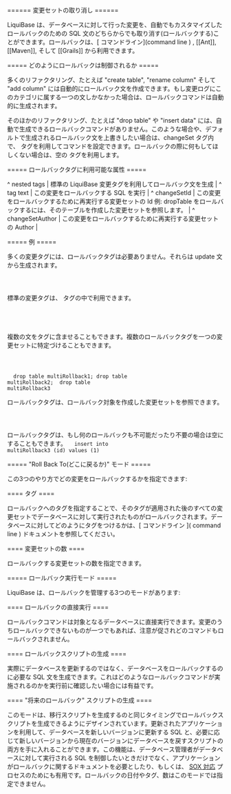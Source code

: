 ====== 変更セットの取り消し ======

LiquiBase は、データベースに対して行った変更を、自動でもカスタマイズしたロールバックのための SQL 文のどちらからでも取り消す(ロールバックする)ことができます。ロールバックは、[ コマンドライン](command line ) ,  [[Ant]], [[Maven]], そして [[Grails]] から利用できます。





===== どのようにロールバックは制御されるか =====

多くのリファクタリング、たとえば "create table", "rename column" そして "add column" には自動的にロールバック文を作成できます。もし変更ログにこのカテゴリに属する一つの文しかなかった場合は、ロールバックコマンドは自動的に生成されます。

そのほかのリファクタリング、たとえば "drop table" や "insert data" には、自動で生成できるロールバックコマンドがありません。このような場合や、デフォルトで生成されるロールバック文を上書きしたい場合は、changeSet タグ内で、<rollback/> タグを利用してコマンドを設定できます。ロールバックの際に何もしてほしくない場合は、空の<rollback/> タグを利用します。





===== ロールバックタグに利用可能な属性 =====

^ nested tags | 標準の LiquiBase 変更タグを利用してロールバック文を生成  |
^ tag text | この変更をロールバックする SQL を実行  |
^ changeSetId  | この変更をロールバックするために再実行する変更セットの Id 例: dropTable をロールバックするには、そのテーブルを作成した変更セットを参照します。 |
^ changeSetAuthor  | この変更をロールバックするために再実行する変更セットの Author  |



===== 例 =====

多くの変更タグには、ロールバックタグは必要ありません。それらは update 文から生成されます。
<code xml>
    <changeSet id="changeRollback2-create" author="nvoxland">
        <createTable tableName="changeRollback2">
            <column name="id" type="int"/>
        </createTable>
    </changeSet>
</code>

標準の変更タグは、<rollback> タグの中で利用できます。
<code xml>
    <changeSet id="changeRollback" author="nvoxland">
        <createTable tableName="changeRollback1">
            <column name="id" type="int"/>
        </createTable>
        <rollback>
            <dropTable tableName="changeRollback1"/>
        </rollback>
    </changeSet>
</code>

複数の文を<rollback>タグに含ませることもできます。複数のロールバックタグを一つの変更セットに特定づけることもできます。
<code xml>
<changeSet id="multiRollbackTest" author="rs">
        <createTable tableName="multiRollback1">
            <column name="id" type="int"/>
        </createTable>
        <createTable tableName="multiRollback2">
            <column name="id" type="int"/>
        </createTable>
        <createTable tableName="multiRollback3">
            <column name="id" type="int"/>
        </createTable>
        <rollback>
            drop table multiRollback1;
            drop table multiRollback2;
        </rollback>
        <rollback>drop table multiRollback3</rollback>
    </changeSet>
</code>

ロールバックタグは、ロールバック対象を作成した変更セットを参照できます。
<code xml>
    <changeSet id="changeRollback2-drop" author="nvoxland">
        <dropTable tableName="changeRollback2"/>
        <rollback changeSetId="changeRollback2-create" changeSetAuthor="nvoxland"/>
    </changeSet>
</code>

ロールバックタグは、もし何のロールバックも不可能だったり不要の場合は空にすることもできます。
<code>
    <changeSet id="noRollback" author="nvoxland">
        <sql>insert into multiRollback3 (id) values (1)</sql>
        <rollback/>
    </changeSet>
</code>

===== "Roll Back To(どこに戻るか)" モード =====

この3つのやり方でどの変更をロールバックするかを指定できます:





==== タグ ====

ロールバックへのタグを指定することで、そのタグが適用された後のすべての変更セットでデータベースに対して実行されたものがロールバックされます。データベースに対してどのようにタグをつけるかは、[ コマンドライン ]( command line ) ドキュメントを参照してください。


==== 変更セットの数 ====

ロールバックする変更セットの数を指定できます。


===== ロールバック実行モード =====

LiquiBase は、ロールバックを管理する3つのモードがあります:


==== ロールバックの直接実行 ====

ロールバックコマンドは対象となるデータベースに直接実行できます。変更のうちロールバックできないものが一つでもあれば、注意が促されどのコマンドもロールバックされません。


==== ロールバックスクリプトの生成 ====

実際にデータベースを更新するのではなく、データベースをロールバックするのに必要な SQL 文を生成できます。これはどのようなロールバックコマンドが実施されるのかを実行前に確認したい場合には有益です。



==== "将来のロールバック" スクリプトの生成 ====

このモードは、移行スクリプトを生成するのと同じタイミングでロールバックスクリプトを生成できるようにデザインされています。更新されたアプリケーションを利用して、データベースを新しいバージョンに更新する SQL と、必要に応じて新しいバージョンから現在のバージョンにデータベースを戻すスクリプトの両方を手に入れることができます。この機能は、データベース管理者がデータベースに対して実行される SQL を制御したいときだけでなく、アプリケーションがロールバックに関するドキュメントを必要としたり、もしくは、 [SOX 対応](http://en.wikipedia.org/wiki/Sarbanes-Oxley_Act) プロセスのためにも有用です。ロールバックの日付やタグ、数はこのモードでは指定できません。